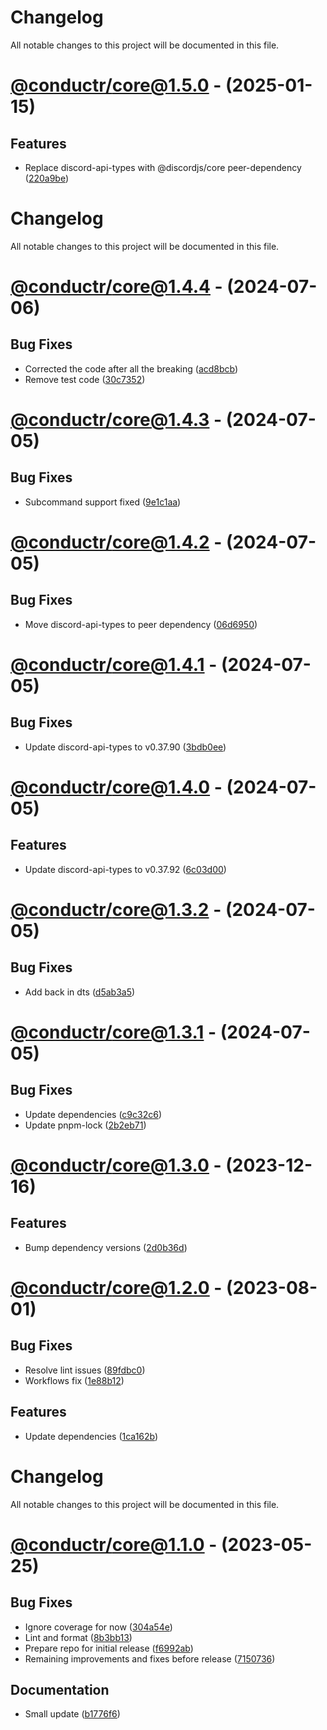 # Changelog
All notable changes to this project will be documented in this file.

# [@conductr/core@1.5.0](https://github.com/conductr/conductr/compare/@conductr/core@1.4.4...@conductr/core@1.5.0) - (2025-01-15)

## Features

- Replace discord-api-types with @discordjs/core peer-dependency ([220a9be](https://github.com/conductr/conductr/commit/220a9bebc9959f5f5f403d9e83de1a13c5d769e9))

# Changelog
All notable changes to this project will be documented in this file.

# [@conductr/core@1.4.4](https://github.com/conductr/conductr/compare/@conductr/core@1.4.3...@conductr/core@1.4.4) - (2024-07-06)

## Bug Fixes

- Corrected the code after all the breaking ([acd8bcb](https://github.com/conductr/conductr/commit/acd8bcbb0d19a6c57f8c25201bfa9eec222b020e))
- Remove test code ([30c7352](https://github.com/conductr/conductr/commit/30c735204f3f1ba9bbfe093801de8067e08afba7))

# [@conductr/core@1.4.3](https://github.com/conductr/conductr/compare/@conductr/core@1.4.2...@conductr/core@1.4.3) - (2024-07-05)

## Bug Fixes

- Subcommand support fixed ([9e1c1aa](https://github.com/conductr/conductr/commit/9e1c1aab340e373b476bc13c55b8902413377ca8))

# [@conductr/core@1.4.2](https://github.com/conductr/conductr/compare/@conductr/core@1.4.1...@conductr/core@1.4.2) - (2024-07-05)

## Bug Fixes

- Move discord-api-types to peer dependency ([06d6950](https://github.com/conductr/conductr/commit/06d6950686ab316bb9f8c58e2c9b62c640093011))

# [@conductr/core@1.4.1](https://github.com/conductr/conductr/compare/@conductr/core@1.4.0...@conductr/core@1.4.1) - (2024-07-05)

## Bug Fixes

- Update discord-api-types to v0.37.90 ([3bdb0ee](https://github.com/conductr/conductr/commit/3bdb0ee54ec82ac67bbde94176d475d899abae49))

# [@conductr/core@1.4.0](https://github.com/conductr/conductr/compare/@conductr/core@1.3.2...@conductr/core@1.4.0) - (2024-07-05)

## Features

- Update discord-api-types to v0.37.92 ([6c03d00](https://github.com/conductr/conductr/commit/6c03d00c05a90b37807602e722ec8de9ac44756b))

# [@conductr/core@1.3.2](https://github.com/conductr/conductr/compare/@conductr/core@1.3.2...@conductr/core@1.3.2) - (2024-07-05)

## Bug Fixes

- Add back in dts ([d5ab3a5](https://github.com/conductr/conductr/commit/d5ab3a5e54170da6ec412f0829720d6292ff6a78))

# [@conductr/core@1.3.1](https://github.com/conductr/conductr/compare/@conductr/core@1.3.1...@conductr/core@1.3.1) - (2024-07-05)

## Bug Fixes

- Update dependencies ([c9c32c6](https://github.com/conductr/conductr/commit/c9c32c6730f72a1e77a0cd92d61dcda4e4e0e3ee))
- Update pnpm-lock ([2b2eb71](https://github.com/conductr/conductr/commit/2b2eb71d02ea58745b369c230e1ff411d04fbd57))

# [@conductr/core@1.3.0](https://github.com/conductr/conductr/compare/@conductr/core@1.3.0...@conductr/core@1.3.0) - (2023-12-16)

## Features

- Bump dependency versions ([2d0b36d](https://github.com/conductr/conductr/commit/2d0b36d2a17af8b18389ea8f069ed7f8219a1ab4))

# [@conductr/core@1.2.0](https://github.com/conductr/conductr/compare/@conductr/core@1.1.0...@conductr/core@1.2.0) - (2023-08-01)

## Bug Fixes

- Resolve lint issues ([89fdbc0](https://github.com/conductr/conductr/commit/89fdbc025de53a3d982e748d00c7654b9c42ed16))
- Workflows fix ([1e88b12](https://github.com/conductr/conductr/commit/1e88b129f45c703c93b12df91e5af4be62a19c0b))

## Features

- Update dependencies ([1ca162b](https://github.com/conductr/conductr/commit/1ca162bfe75a1378d6b8e1717cbc78d54091138f))

# Changelog
All notable changes to this project will be documented in this file.

# [@conductr/core@1.1.0](https://github.com/conductr/conductr/tree/@conductr/core@1.1.0) - (2023-05-25)

## Bug Fixes

- Ignore coverage for now ([304a54e](https://github.com/conductr/conductr/commit/304a54effd1602aa9505118ec172c7f2265da210))
- Lint and format ([8b3bb13](https://github.com/conductr/conductr/commit/8b3bb133030f11b03156b694473e6deeaace6d0a))
- Prepare repo for initial release ([f6992ab](https://github.com/conductr/conductr/commit/f6992abd2717ddc547ff16fba95be83e995d0825))
- Remaining improvements and fixes before release ([7150736](https://github.com/conductr/conductr/commit/71507365ba8522337bc27590ea94b3f61d0221c8))

## Documentation

- Small update ([b1776f6](https://github.com/conductr/conductr/commit/b1776f6536fc3c32f9dd877f73863d3f1f04e696))

